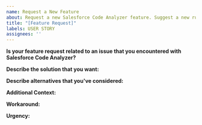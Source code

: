 ```yaml
---
name: Request a New Feature
about: Request a new Salesforce Code Analyzer feature. Suggest a new rule or an additional engine.
title: "[Feature Request]"
labels: USER STORY
assignees: ''
---
```


**Is your feature request related to an issue that you encountered with Salesforce Code Analyzer?**
<!--Provide a clear and concise description of what the problem is. Example: When I run `scanner run describe`, I want to see a sorted list of commands.-->

**Describe the solution that you want:**
<!--Describe the clear and concise description of the result that you expect from your feature request.-->

**Describe alternatives that you've considered:**
<!--Describe any alternative solutions or features you've considered.-->

**Additional Context:**
<!--Give us any other context or screenshots about your feature request.-->

**Workaround:**
<!--Are there any current Code Analyzer or Graph Engine existing capabilities that match or are similar to your feature request?-->

**Urgency:**
<!--If we can implement your feature, how soon would you like to use this feature? Choose from: Nice to have, Highly Beneficial, or Can't Live Without It.-->

